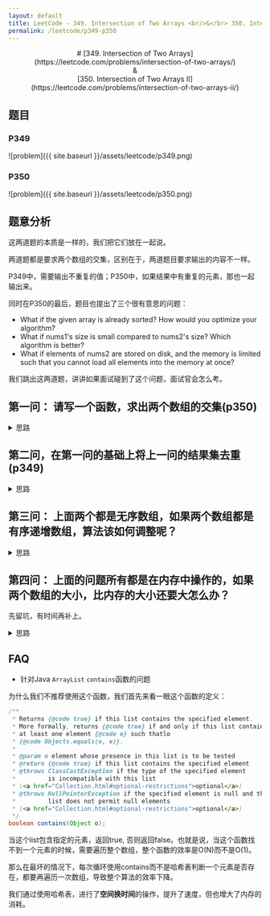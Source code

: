 ```yaml
---
layout: default
title: LeetCode - 349. Intersection of Two Arrays <br/>&</br> 350. Intersection of Two Arrays II
permalink: /leetcode/p349-p350
---
```

<div style="text-align: center" markdown="1">
# [349. Intersection of Two Arrays](https://leetcode.com/problems/intersection-of-two-arrays/) <br/>&<br/> [350. Intersection of Two Arrays II](https://leetcode.com/problems/intersection-of-two-arrays-ii/)
</div>

## 题目
### P349
![problem]({{ site.baseurl }}/assets/leetcode/p349.png)
### P350
![problem]({{ site.baseurl }}/assets/leetcode/p350.png)

## 题意分析
这两道题的本质是一样的，我们把它们放在一起说。

两道题都是要求两个数组的交集，区别在于，两道题目要求输出的内容不一样。

P349中，需要输出不重复的值；P350中，如果结果中有重复的元素，那也一起输出来。

同时在P350的最后，题目也提出了三个很有意思的问题：
- What if the given array is already sorted? How would you optimize your algorithm?
- What if nums1's size is small compared to nums2's size? Which algorithm is better?
- What if elements of nums2 are stored on disk, and the memory is limited such that you cannot load all elements into the memory at once?

我们跳出这两道题，讲讲如果面试碰到了这个问题，面试官会怎么考。


## 第一问： 请写一个函数，求出两个数组的交集(p350)
<details markdown="1">
<summary markdown="span">思路</summary>
在我们碰到一个问题的时候，首先要在脑海中过一下这个问题的输入和输出。

输入是任意两个数组，输出是这两个数组的交集，也是一个数组。

这个问题，我们第一直觉就是暴力搜索：

### 解法I： 暴力搜索

> 遍历两个数组，如果有一样的，就加在结果集里面，显然，时间复杂度O(N<sup>2</sup>)

```java
class Solution {
    public int[] intersect(int[] nums1, int[] nums2) {
        List<Integer> resultArrayList = new ArrayList<>();
        
        // 考虑到有相同元素的情况，比如[1,2,2,1]和[2,2]
        // 我们需要用一个数组记录一下，是否将这个元素已经加入结果集了
        // 如果不记录的话，[1,2,2,1]&[2,2] 和 [1,2,2,1]&[2]的结果将会相同
        List<Boolean> hasAddedNums2Elements = new ArrayList<>();

        for (int num2: nums2) {
            hasAddedNums2Elements.add(false);
        }

        for (int num1 : nums1) {
            for (int j = 0; j < nums2.length; j ++) {
                // 如果第一个数组里的元素在第二个数组里有，并且第二个数组的这个元素还没被用过
                // 那么我们加入结果集，同时把第二个数组的这个元素标记为true（已用过）
                if (num1 == nums2[j] && !hasAddedNums2Elements.get(j)) {
                    resultArrayList.add(nums2[j]);
                    hasAddedNums2Elements.set(j, true);
                    break;
                }
            }
        }

        // 将结果集的ArrayList转换为数组
        int[] result = new int[resultArrayList.size()];
        int pointer = 0;
        for (Integer num : resultArrayList) {
            result[pointer++] = num;
        }

        return result;
    }
}
```

写完了上面这个程序，我们运行一看，只击败了14.53%的用户，这太难过了_(:з」∠)_

我们观察上面这个程序，发现，既然已经标注了第二个元素是否被使用，我们根本没有必要把这个元素加进去，如果第二个数组里的元素被使用了，说明他就一定在交集里面，我们优化一下：

```java
class Solution {
    public int[] intersect(int[] nums1, int[] nums2) {
        List<Boolean> hasAddedNums2Elements = new ArrayList<>();
        for (int num2: nums2) {
            hasAddedNums2Elements.add(false);
        }

        // 我们定义一个变量来记录结果集的长度，用来定义int数组
        int intersectionLength = 0;
        for (int num1 : nums1) {
            for (int j = 0; j < nums2.length; j ++) {
                if (num1 == nums2[j] && !hasAddedNums2Elements.get(j)) {
                    hasAddedNums2Elements.set(j, true);
                    intersectionLength ++;
                    break;
                }
            }
        }

        int[] result = new int[intersectionLength];
        int pointer = 0;
        for (int i = 0; i < hasAddedNums2Elements.size(); i ++) {
            if (hasAddedNums2Elements.get(i)) {
                result[pointer ++] = nums2[i];
            }
        }

        return result;
    }
}
```

### 解法II：哈希表

运行完咱们的优化版，发现时间并没有任何变化。当然没有变化，时间复杂度还是O(N<sup>2</sup>)，我们继续优化。

我们想一下上面的思路，O(N<sup>2</sup>)的原因在于，每次在找1的元素是否在2中时，我们都从头遍历了一次2，如果我们能够把遍历2这个操作给优化成O(1)，那整个算法就是O(N)了。

在这里我们需要借助哈希表。

**凡是涉及到去重，取数等操作的问题，首先想一想哈希表是否能够派上用场**。

```java
class Solution {
    public int[] intersect(int[] nums1, int[] nums2) {
        // 我们定义一个哈希表，首先进行初始化
        // 每碰到一个1中的元素，我们就让其对应的值加1
        // 初始化完毕后，哈希表中的值，对应的是该元素在1中出现的次数
        Map<Integer, Integer> hashmap = new HashMap<>();
        for (int num : nums1) {
            Integer times = hashmap.get(num);
            if (times != null) {
                hashmap.put(num, times + 1);
            } else {
                hashmap.put(num, 1);
            }
        }

        List<Integer> resultArrayList = new ArrayList<>();

        // 我们接下来遍历2中的元素
        // 每碰到一个2中的元素，如果他在哈希表中出现，我们就把他对应的值-1，并把这个元素加入结果集中
        // 当哈希表中的值为0的时候，说明1中已经没有这个元素了，就没必要加入结果集了
        for (int num : nums2) {
            Integer times = hashmap.get(num);
            if (times != null && times > 0) {
                resultArrayList.add(num);
                hashmap.put(num, times - 1);
            }
        }

        int[] result = new int[resultArrayList.size()];
        for (int i = 0; i < resultArrayList.size(); i++) {
            result[i] = resultArrayList.get(i);
        }

        return result;
    }
}

```
本算法时间复杂度在理想情况下（数据无哈希碰撞）为O(N)，空间复杂度O(N)，算是非常理想的解决方案了。

</details>

## 第二问，在第一问的基础上将上一问的结果集去重(p349)
<details markdown="1">
<summary markdown="span">思路</summary>
当面试的时候，开开心心的把哈希算法写出来之后，面试官说："可以啊，那如果要求结果集输出不重复的元素呢？"，比如`[1,2,2,1]`和`[2,2]`,结果集应该是`[2,2]`。

你在这里会心一笑，上一步我们为了让他显示重复的元素，才在初始化的时候把出现的次数加进来了，这次我们不需要统计出现的次数，直接在初始化时置1即可。

另外我们在上一步的基础上再进一步优化，为了减少哈希碰撞的概率，以及初始化时的操作次数，我们将以元素少的那个数组建哈希表。

同时，当两个数组至少有一个为空时，直接返回。

```java
class Solution {
    public int[] intersection(int[] nums1, int[] nums2) {
        if (nums1.length == 0 || nums2.length == 0)
            return new int[0];

        if (nums1.length >= nums2.length) {
            return calculateIntersection(generateHashMap(nums2), nums1);
        } else {
            return calculateIntersection(generateHashMap(nums1), nums2);
        }
    }

    private Map<Integer, Integer> generateHashMap(int[] nums) {
        Map<Integer, Integer> hashmap = new HashMap<>();
        for (int num : nums) {
            hashmap.put(num, 1);
        }
        return hashmap;
    }

    private int[] calculateIntersection(Map<Integer, Integer> hashmap, int[] nums) {
        List<Integer> resultArrayList = new ArrayList<>();
        for (int num : nums) {
            if (hashmap.containsKey(num)) {
                resultArrayList.add(num);
                hashmap.remove(num);
            }
        }

        int[] result = new int[resultArrayList.size()];
        for (int i = 0; i < resultArrayList.size(); i++) {
            result[i] = resultArrayList.get(i);
        }

        return result;
    }
}
```
</details>

## 第三问： 上面两个都是无序数组，如果两个数组都是有序递增数组，算法该如何调整呢？
<details markdown="1">
<summary markdown="span">思路</summary>
看到这里又很开心，上面要有哈希表的原因，就是因为无序数组。这次都改成有序了，我们还省的用哈希表了。

对于这类**两个有序数组进行操作的问题，首先考虑双指针，其次是二分法，严格来说二分法也是双指针法的一种**。

所谓双指针，其实就是让两个变量先指向两个数组的第一个元素，然后按照某种规则让两个指针移动罢了，边移动边处理我们需要的数据。

```java
class Solution {
    public int[] intersection(int[] nums1, int[] nums2) {
        if (nums1.length == 0 || nums2.length == 0)
            return new int[0];
        
        // 我们首先对两个数组排序
        sort(nums1, 0, nums1.length - 1);
        sort(nums2, 0, nums2.length - 1);

        // 创建一个hashset记录我们的结果
        Set<Integer> resultSet = new HashSet<>();

        // p1 与 p2分别对应nums1和nums2的下标
        // 因为是有序数组，我们只需要记录相等的情况即可
        // 当nums1[p1] < nums2[p2]时，我们只有移动p1才可能让nums1[p1]的值再度与p2相等，反之亦然
        int p1 = 0, p2 = 0;
        while (p1 != nums1.length && p2 != nums2.length) {
            if (nums1[p1] < nums2[p2]) {
                p1++;
            } else if (nums1[p1] > nums2[p2]) {
                p2++;
            } else {
                resultSet.add(nums1[p1]);
                p1++;
                p2++;
            }
        }

        int[] result = new int[resultSet.size()];
        int pointer = 0;
        for (int num : resultSet) {
            result[pointer++] = num;
        }

        return result;
    }

    private void sort(int[] nums, int begin, int end) {
        if (begin < end) {
            int partitionIndex = partition(nums, begin, end);

            sort(nums, begin, partitionIndex - 1);
            sort(nums, partitionIndex + 1, end);
        }
    }

    private int partition(int[] nums, int begin, int end) {
        int pivot = nums[end];
        int i = begin - 1;

        for (int j = begin; j < end; j++) {
            if (nums[j] <= pivot) {
                i++;

                int temp = nums[i];
                nums[i] = nums[j];
                nums[j] = temp;
            }
        }

        int temp = nums[i + 1];
        nums[i + 1] = nums[end];
        nums[end] = temp;

        return i + 1;
    }

}
```

上一个算法中，我们通过双指针，操作两个有序数组得到最终的结果，整体时间复杂度是O(N<sup>logN</sup>)，也就是排序的时间复杂度。

我们上面说到，这种有序数组也可以通过二分法进行实现，我们这次只排序一个数组，并通过二分查找法来筛选我们的元素。


```java
class Solution {
    public int[] intersection(int[] nums1, int[] nums2) {
        if (nums1.length == 0 || nums2.length == 0)
            return new int[0];

        if (nums1.length >= nums2.length) {
            sort(nums2, 0, nums2.length - 1);
            return calculateIntersection(nums2, nums1);
        } else {
            sort(nums1, 0, nums1.length - 1);
            return calculateIntersection(nums1, nums2);
        }
    }

    private int[] calculateIntersection(int[] sortedNums, int[] nums) {
        Set<Integer> resultSet = new HashSet<>();
        
        // 遍历另一个没排序的数组，二分搜索有序数组，找到了就加进结果集
        for (int num: nums) {
            int left = 0, right = sortedNums.length - 1;

            int index = -1;

            while (left <= right) {
                int mid = left + (right - left) / 2;
                if (sortedNums[mid] < num) {
                    left = mid + 1;
                } else if (sortedNums[mid] > num) {
                    right = mid - 1;
                } else {
                    index = mid;
                    break;
                }
            }

            if (index != -1) {
                resultSet.add(num);
            }
        }

        int[] result = new int[resultSet.size()];
        int pointer = 0;
        for (int num : resultSet) {
            result[pointer++] = num;
        }

        return result;
    }

    private void sort(int[] nums, int begin, int end) {
        if (begin < end) {
            int partitionIndex = partition(nums, begin, end);

            sort(nums, begin, partitionIndex - 1);
            sort(nums, partitionIndex + 1, end);
        }
    }

    private int partition(int[] nums, int begin, int end) {
        int pivot = nums[end];
        int i = begin - 1;

        for (int j = begin; j < end; j++) {
            if (nums[j] <= pivot) {
                i++;

                int temp = nums[i];
                nums[i] = nums[j];
                nums[j] = temp;
            }
        }

        int temp = nums[i + 1];
        nums[i + 1] = nums[end];
        nums[end] = temp;

        return i + 1;
    }
}
```
</details>

## 第四问： 上面的问题所有都是在内存中操作的，如果两个数组的大小，比内存的大小还要大怎么办？
先留坑，有时间再补上。

<details markdown="1">
<summary markdown="span">思路</summary>
提示：文件模拟分布式算法(Hadoop)，或文件排序内存双指针。
</details>


## FAQ
- 针对Java `ArrayList` `contains`函数的问题

为什么我们不推荐使用这个函数，我们首先来看一眼这个函数的定义：

```java
/**
 * Returns {@code true} if this list contains the specified element.
 * More formally, returns {@code true} if and only if this list contains
 * at least one element {@code e} such thatlo
 * {@code Objects.equals(o, e)}.
 *
 * @param o element whose presence in this list is to be tested
 * @return {@code true} if this list contains the specified element
 * @throws ClassCastException if the type of the specified element
 *         is incompatible with this list
 * (<a href="Collection.html#optional-restrictions">optional</a>)
 * @throws NullPointerException if the specified element is null and this
 *         list does not permit null elements
 * (<a href="Collection.html#optional-restrictions">optional</a>)
 */
boolean contains(Object o);
```

当这个list包含指定的元素，返回true, 否则返回false。也就是说，当这个函数找不到一个元素的时候，需要遍历整个数组，整个函数的效率是O(N)而不是O(1)。

那么在最坏的情况下，每次循环使用contains而不是哈希表判断一个元素是否存在，都要再遍历一次数组，导致整个算法的效率下降。

我们通过使用哈希表，进行了**空间换时间**的操作，提升了速度，但也增大了内存的消耗。


